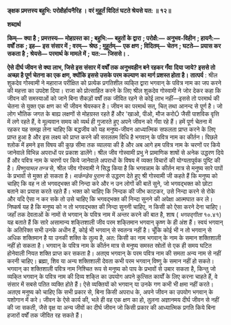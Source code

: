  **ङ्क्षक प्रमत्तस्य बहुभि: परोक्षैर्हायनैरिह ।** **वरं मुहूर्तं विदितं घटते श्रेयसे यत: ॥ १२॥** 

**शब्दार्थ** 

**किम्—** **क्या है** **; प्रमत्तस्य—** **मोहग्रस्त का** **; बहुभि:—** **बहुतों के द्वारा** **; परोक्षै:—** **अनुभव-विहीन** **; हायनै:—** **वर्षों तक** **; इह—** **इस** **संसार में** **; वरम्—** **श्रेष्ठ** **; मुहूर्तम्—** **एक क्षण** **; विदितम्—** **चेतन** **; घटते—** **प्रयास कर सकता है** **; श्रेयसे—** **परमार्थ के मामले में** **;** **यत:—** **जिससे।** **.** 

**ऐसे दीर्घ जीवन से क्या लाभ, जिसे इस संसार में वर्षों तक अनुभवहीन बने रहकर गँवा** **दिया जाये? इससे तो अच्छा है पूर्ण चेतना का एक क्षण, क्योंकि इससे उसके परम कल्याण** **का मार्ग प्रशस्त होता है।** **तात्पर्य** : श्रील शुकदेव गोस्वामी ने महाराज परीक्षित को प्रत्येक प्रगतिशील व्यकि्त द्वारा भगवान् के पवित्र नाम का जप करने की महत्ता का उपदेश दिया। राजा को प्रोत्साहित करने के लिए श्रील शुकदेव गोस्वामी ने जोर देकर कहा कि जीवन की समस्याओं को जाने बिना सैकड़ों वर्षों तक जीवित रहने से कोई लाभ नहीं—इससे तो परमार्थ की चेतना से युक्त एक क्षण का भी जीवन श्रेयस्कर है। जीवन का परमार्थ सत्, चित् तथा आनन्द से पूर्ण है। जो लोग भौतिक जगत के बाह्य लक्षणों से मोहग्रस्त रहते हैं और 'खाओ, पीओ, मौज करोÓ जैसी पाशविक वृत्ति में लगे रहते हैं, वे मूल्यवान समय को व्यर्थ ही गुजारते हुए अपने जीवन को गँवा रहे हैं। हमें पूर्ण चेतना में रहकर यह समझ लेना चाहिए कि बद्धजीव को यह मनुष्य-जीवन आध्यात्मिक सफलता प्राप्त करने के लिए प्राप्त हुआ है और इस लक्ष्य को प्राप्त करने की सरलतम विधि है भगवान् के पवित्र नाम का कीर्तन। पिछले श्लोक में हमने इस विषय की कुछ सीमा तक व्यालया की है और अब आगे हम पवित्र नाम के चरणों पर किये जानेवाले विभिन्न अपराधों पर प्रकाश डालेंगे। श्रील जीव गोस्वामी प्रभु ने प्रामाणिक शाषों से अनेक उद्धरण दिये हैं और पवित्र नाम के चरणों पर किये जानेवाले अपराधों के विषय में व्यक्त विचारों की योग्यतापूर्वक पुष्टि की है। *विष्णुयामल तन्त्र* से, श्रील जीव गोस्वामी ने सिद्ध किया है कि भगवन्नाम के कीर्तन मात्र से मनुष्य सारे पापों के प्रभावों से मुक्त हो सकता है। *मार्कण्डेय पुराण* से उद्धरण देते हुए श्री गोस्वामी जी कहते हैं कि मनुष्य को चाहिए कि वह न तो भगवद्भक्त की निन्दा करे और न उन लोगों की बातें सुने, जो भगवद्भक्त को छोटा बताने का प्रयास करते रहते हैं। भक्त को चाहिए कि निन्दक की जीभ काटकर, उसे निन्दा करने से रोके और यदि ऐसा न कर सके तो उसे चाहिए कि भगवद्भक्त की निन्दा सुनने की अपेक्षा आत्मघात कर ले। निष्कर्ष यह है कि मनुष्य को न तो भगवद्भक्त की निन्दा सुननी चाहिए, न किसी को ऐसा करने देना चाहिए। जहाँ तक देवताओं के नामों से भगवान् के पवित्र नाम में अन्तर करने की बात है, शाष ( *भगवद्गीता* १०.४१) यह बताते हैं कि सारे असामान्य शकि्तशाली जीव परम शकि्तमान भगवान् कृष्ण के ही अंश हैं। स्वयं भगवान् के अतिरिक्त सभी उनके अधीन हैं, कोई भी भगवान् से स्वतन्त्र नहीं है। चूँकि कोई भी न तो भगवान् से अधिक शक्तिमान है या उनकी शक्ति के तुल्य है, अत: किसी का नाम भगवान् के नाम के समान शक्तिशाली नहीं हो सकता है। भगवान् के पवित्र नाम के कीर्तन मात्र से मनुष्य समस्त स्रोतों से एक ही समय घटित होनेवाली नियत शक्ति प्राप्त कर सकता है। अतएव भगवान् के परम पवित्र नाम की समता अन्य नाम से नहीं करनी चाहिए। ब्रह्मा, शिव या अन्य शक्तिशाली देवता कभी परम भगवान् विष्णु के समान नहीं हो सकते। भगवान् का शक्तिशाली पवित्र नाम निश्चित रूप से मनुष्य को पाप के प्रभावों से उबार सकता है, किन्तु जो व्यकि्त भगवान् के पवित्र नाम की दिव्य शकि्त का उपयोग अपने कुत्सित कार्यों के लिए करना चाहते हैं, वे संसार में सबसे पतित व्यक्ति होते हैं। ऐसे व्यक्तियों को भगवान् या उनके गण कभी भी क्षमा नहीं करते। अतएव मनुष्य को चाहिए कि सभी प्रकार से, बिना किसी अपराध के, अपने जीवन का उपयोग भगवान् के यशोगान में करे। जीवन के ऐसे कार्य की, भले ही वह एक क्षण का हो, तुलना अज्ञानमय दीर्घ जीवन से नहीं की जा सकती, जैसे वृक्ष या अन्य जीवों का दीर्घ जीवन जो किसी प्रकार की आध्यात्मिक प्रगति किये बिना हजारों वर्षों तक जीवित रह सकते हैं। 